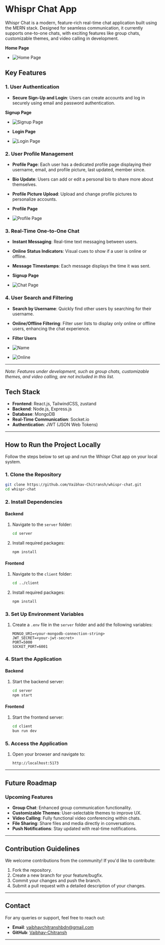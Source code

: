 # Whispr Chat App

Whispr Chat is a modern, feature-rich real-time chat application built using the MERN stack. Designed for seamless communication, it currently supports one-to-one chats, with exciting features like group chats, customizable themes, and video calling in development.

**Home Page**
- ![Home Page](./images/home_image.png)

## Key Features

### 1. **User Authentication**
- **Secure Sign-Up and Login**: Users can create accounts and log in securely using email and password authentication.

**Signup Page**
- ![Signup Page](./images/signup_image.png)

- **Login Page**
- ![Login Page](./images/login_image.png)

### 2. **User Profile Management**
- **Profile Page**: Each user has a dedicated profile page displaying their username, email, and profile picture, last updated, member since.
- **Bio Update**: Users can add or edit a personal bio to share more about themselves.
- **Profile Picture Upload**: Upload and change profile pictures to personalize accounts.

- **Profile Page**
- ![Profile Page](./images/profile_image.png)

### 3. **Real-Time One-to-One Chat**
- **Instant Messaging**: Real-time text messaging between users.
- **Online Status Indicators**: Visual cues to show if a user is online or offline.
- **Message Timestamps**: Each message displays the time it was sent.

- **Signup Page**
- ![Chat Page](./images/chat_image.png)

### 4. **User Search and Filtering**
- **Search by Username**: Quickly find other users by searching for their username.
- **Online/Offline Filtering**: Filter user lists to display only online or offline users, enhancing the chat experience.

- **Filter Users**
- ![Name](./images/searchFilter_image.png)
- ![Online](./images/onlineFilter_image.png)

---

*Note: Features under development, such as group chats, customizable themes, and video calling, are not included in this list.*

## Tech Stack

- **Frontend**: React.js, TailwindCSS, zustand
- **Backend**: Node.js, Express.js
- **Database**: MongoDB
- **Real-Time Communication**: Socket.io
- **Authentication**: JWT (JSON Web Tokens)

---

## How to Run the Project Locally

Follow the steps below to set up and run the Whispr Chat app on your local system.

### 1. Clone the Repository
```bash
git clone https://github.com/Vaibhav-Chitransh/whispr-chat.git
cd whispr-chat
```

### 2. Install Dependencies
#### Backend
1. Navigate to the `server` folder:
   ```bash
   cd server
   ```
2. Install required packages:
   ```bash
   npm install
   ```

#### Frontend
1. Navigate to the `client` folder:
   ```bash
   cd ../client
   ```
2. Install required packages:
   ```bash
   npm install
   ```

### 3. Set Up Environment Variables
1. Create a `.env` file in the `server` folder and add the following variables:
   ```env
   MONGO_URI=<your-mongodb-connection-string>
   JWT_SECRET=<your-jwt-secret>
   PORT=5000
   SOCKET_PORT=6001
   ```

### 4. Start the Application
#### Backend
1. Start the backend server:
   ```bash
   cd server
   npm start
   ```

#### Frontend
1. Start the frontend server:
   ```bash
   cd client
   bun run dev
   ```

### 5. Access the Application
1. Open your browser and navigate to:
   ```
   http://localhost:5173
   ```

---

## Future Roadmap

### Upcoming Features
- **Group Chat**: Enhanced group communication functionality.
- **Customizable Themes**: User-selectable themes to improve UX.
- **Video Calling**: Fully functional video conferencing within chats.
- **File Sharing**: Share files and media directly in conversations.
- **Push Notifications**: Stay updated with real-time notifications.

---

## Contribution Guidelines

We welcome contributions from the community! If you'd like to contribute:

1. Fork the repository.
2. Create a new branch for your feature/bugfix.
3. Commit your changes and push the branch.
4. Submit a pull request with a detailed description of your changes.

---

## Contact

For any queries or support, feel free to reach out:
- **Email**: vaibhavchitranshbdn@gmail.com
- **GitHub**: [Vaibhav-Chitransh](https://github.com/Vaibhav-Chitransh)

---
